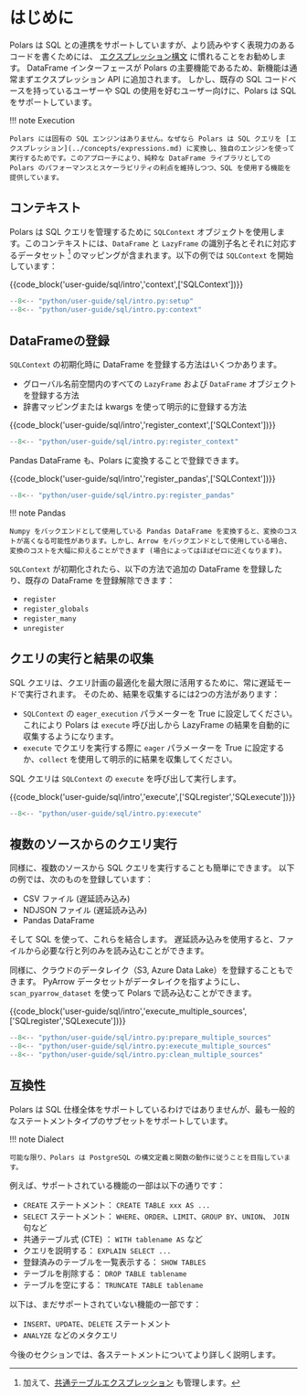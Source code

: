 # はじめに

Polars は SQL との連携をサポートしていますが、より読みやすく表現力のあるコードを書くためには、
[エクスプレッション構文](../concepts/expressions.md) に慣れることをお勧めします。
DataFrame インターフェースが Polars の主要機能であるため、新機能は通常まずエクスプレッション API に追加されます。
しかし、既存の SQL コードベースを持っているユーザーや SQL の使用を好むユーザー向けに、Polars は SQL をサポートしています。

!!! note Execution

    Polars には固有の SQL エンジンはありません。なぜなら Polars は SQL クエリを [エクスプレッション](../concepts/expressions.md) に変換し、独自のエンジンを使って実行するためです。このアプローチにより、純粋な DataFrame ライブラリとしての Polars のパフォーマンスとスケーラビリティの利点を維持しつつ、SQL を使用する機能を提供しています。

## コンテキスト

Polars は SQL クエリを管理するために `SQLContext` オブジェクトを使用します。このコンテキストには、`DataFrame` と `LazyFrame` 
の識別子名とそれに対応するデータセット [^1] のマッピングが含まれます。以下の例では `SQLContext` を開始しています：

{{code_block('user-guide/sql/intro','context',['SQLContext'])}}

```python exec="on" session="user-guide/sql"
--8<-- "python/user-guide/sql/intro.py:setup"
--8<-- "python/user-guide/sql/intro.py:context"
```

## DataFrameの登録

`SQLContext` の初期化時に DataFrame を登録する方法はいくつかあります。

- グローバル名前空間内のすべての `LazyFrame` および `DataFrame` オブジェクトを登録する方法
- 辞書マッピングまたは kwargs を使って明示的に登録する方法

{{code_block('user-guide/sql/intro','register_context',['SQLContext'])}}

```python exec="on" session="user-guide/sql"
--8<-- "python/user-guide/sql/intro.py:register_context"
```

Pandas DataFrame も、Polars に変換することで登録できます。

{{code_block('user-guide/sql/intro','register_pandas',['SQLContext'])}}

```python exec="on" session="user-guide/sql"
--8<-- "python/user-guide/sql/intro.py:register_pandas"
```

!!! note Pandas

    Numpy をバックエンドとして使用している Pandas DataFrame を変換すると、変換のコストが高くなる可能性があります。しかし、Arrow をバックエンドとして使用している場合、変換のコストを大幅に抑えることができます (場合によってはほぼゼロに近くなります)。

`SQLContext` が初期化されたら、以下の方法で追加の DataFrame を登録したり、既存の DataFrame を登録解除できます：

- `register`
- `register_globals`
- `register_many`
- `unregister`

## クエリの実行と結果の収集

SQL クエリは、クエリ計画の最適化を最大限に活用するために、常に遅延モードで実行されます。
そのため、結果を収集するには2つの方法があります：

- `SQLContext` の `eager_execution` パラメーターを True に設定してください。これにより Polars は `execute` 呼び出しから LazyFrame の結果を自動的に収集するようになります。
- `execute` でクエリを実行する際に `eager` パラメーターを True に設定するか、`collect` を使用して明示的に結果を収集してください。

SQL クエリは `SQLContext` の `execute` を呼び出して実行します。

{{code_block('user-guide/sql/intro','execute',['SQLregister','SQLexecute'])}}

```python exec="on" result="text" session="user-guide/sql"
--8<-- "python/user-guide/sql/intro.py:execute"
```

## 複数のソースからのクエリ実行

同様に、複数のソースから SQL クエリを実行することも簡単にできます。
以下の例では、次のものを登録しています：

- CSV ファイル (遅延読み込み)
- NDJSON ファイル (遅延読み込み)
- Pandas DataFrame

そして SQL を使って、これらを結合します。
遅延読み込みを使用すると、ファイルから必要な行と列のみを読み込むことができます。

同様に、クラウドのデータレイク（S3, Azure Data Lake）を登録することもできます。
PyArrow データセットがデータレイクを指すようにし、`scan_pyarrow_dataset` を使って Polars で読み込むことができます。

{{code_block('user-guide/sql/intro','execute_multiple_sources',['SQLregister','SQLexecute'])}}

```python exec="on" result="text" session="user-guide/sql"
--8<-- "python/user-guide/sql/intro.py:prepare_multiple_sources"
--8<-- "python/user-guide/sql/intro.py:execute_multiple_sources"
--8<-- "python/user-guide/sql/intro.py:clean_multiple_sources"
```

[^1]: 加えて、[共通テーブルエクスプレッション](./cte.md) も管理します。

## 互換性

Polars は SQL 仕様全体をサポートしているわけではありませんが、最も一般的なステートメントタイプのサブセットをサポートしています。

!!! note Dialect

    可能な限り、Polars は PostgreSQL の構文定義と関数の動作に従うことを目指しています。

例えば、サポートされている機能の一部は以下の通りです：

- `CREATE` ステートメント： `CREATE TABLE xxx AS ...`
- `SELECT` ステートメント： `WHERE`、`ORDER`、`LIMIT`、`GROUP BY`、`UNION`、 `JOIN` 句など
- 共通テーブル式 (CTE) ： `WITH tablename AS` など
- クエリを説明する： `EXPLAIN SELECT ...`
- 登録済みのテーブルを一覧表示する： `SHOW TABLES`
- テーブルを削除する： `DROP TABLE tablename`
- テーブルを空にする： `TRUNCATE TABLE tablename`

以下は、まだサポートされていない機能の一部です：

- `INSERT`、`UPDATE`、`DELETE` ステートメント
- `ANALYZE` などのメタクエリ

今後のセクションでは、各ステートメントについてより詳しく説明します。
